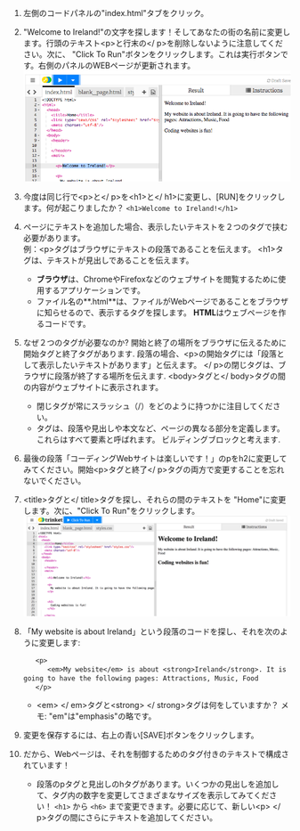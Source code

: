 1. 左側のコードパネルの"index.html"タブをクリック。
2. "Welcome to Ireland!"の文字を探します！そしてあなたの街の名前に変更します。行頭のテキスト&lt;p&gt;と行末の&lt;/ p&gt;を削除しないように注意してください。次に、 "Click To Run"ボタンをクリックします。これは実行ボタンです。右側のパネルのWEBページが更新されます。![](assets/egFirstHtmlCodeRun.png)
3. 今度は同じ行で&lt;p&gt;と&lt;/ p&gt;を&lt;h1&gt;と&lt;/ h1&gt;に変更し、\[RUN\]をクリックします。何が起こりましたか？
   `<h1>Welcome to Ireland!</h1>`

4. ページにテキストを追加した場合、表示したいテキストを２つのタグで挟む必要があります。  
   例：&lt;p&gt;タグはブラウザにテキストの段落であることを伝えます。 &lt;h1&gt;タグは、テキストが見出しであることを伝えます。

   * **ブラウザ**は、ChromeやFirefoxなどのウェブサイトを閲覧するために使用するアプリケーションです。
   * ファイル名の**.html**は、ファイルがWebページであることをブラウザに知らせるので、表示するタグを探します。 **HTML**はウェブページを作るコードです。

5. なぜ２つのタグが必要なのか? 開始と終了の場所をブラウザに伝えるために開始タグと終了タグがあります. 段落の場合、&lt;p&gt;の開始タグには「段落として表示したいテキストがあります」と伝えます。 &lt;/ p&gt;の閉じタグは、ブラウザに段落が終了する場所を伝えます. &lt;body&gt;タグと&lt;/ body&gt;タグの間の内容がウェブサイトに表示されます。

   * 閉じタグが常にスラッシュ（/）をどのように持つかに注目してください。
   * タグは、段落や見出しや本文など、ページの異なる部分を定義します。これらはすべて要素と呼ばれます。 ビルディングブロックと考えます.

6. 最後の段落「コーディングWebサイトは楽しいです！」のpをh2に変更してみてください。開始&lt;p&gt;タグと終了&lt;/ p&gt;タグの両方で変更することを忘れないでください。

7. &lt;title&gt;タグと&lt;/ title&gt;タグを探し、それらの間のテキストを "Home"に変更します。次に、"Click To Run"をクリックします。 ![](assets/FirstTagsAndRun.png)

8. 「My website is about Ireland」という段落のコードを探し、それを次のように変更します:

   ```
      <p>
         <em>My website</em> is about <strong>Ireland</strong>. It is going to have the following pages: Attractions, Music, Food
      </p>
   ```

   * &lt;em&gt; &lt;/ em&gt;タグと&lt;strong&gt; &lt;/ strong&gt;タグは何をしていますか？ メモ: "em"は"emphasis"の略です。

9. 変更を保存するには、右上の青い\[SAVE\]ボタンをクリックします。

10. だから、Webページは、それを制御するためのタグ付きのテキストで構成されています！

    * 段落のpタグと見出しのhタグがあります。いくつかの見出しを追加して、タグ内の数字を変更してさまざまなサイズを表示してみてください！ `<h1>` から `<h6>` まで変更できます。必要に応じて、新しい&lt;p&gt; &lt;/ p&gt;タグの間にさらにテキストを追加してください。



